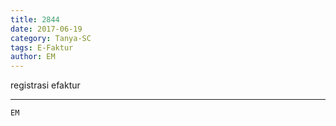 ```yaml
---
title: 2844
date: 2017-06-19
category: Tanya-SC
tags: E-Faktur
author: EM
---
```


registrasi efaktur

---



`EM`

